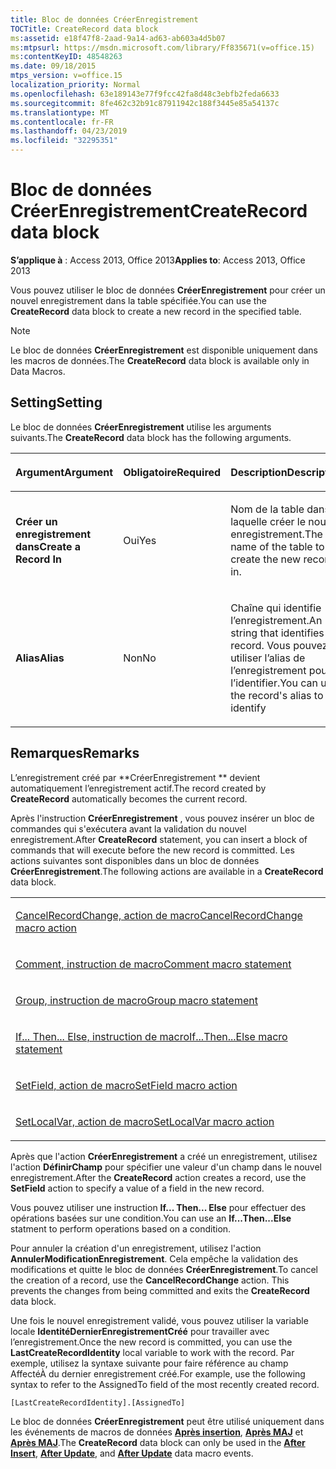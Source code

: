 ```yaml
---
title: Bloc de données CréerEnregistrement
TOCTitle: CreateRecord data block
ms:assetid: e18f47f8-2aad-9a14-ad63-ab603a4d5b07
ms:mtpsurl: https://msdn.microsoft.com/library/Ff835671(v=office.15)
ms:contentKeyID: 48548263
ms.date: 09/18/2015
mtps_version: v=office.15
localization_priority: Normal
ms.openlocfilehash: 63e189143e77f9fcc42fa8d48c3ebfb2feda6633
ms.sourcegitcommit: 8fe462c32b91c87911942c188f3445e85a54137c
ms.translationtype: MT
ms.contentlocale: fr-FR
ms.lasthandoff: 04/23/2019
ms.locfileid: "32295351"
---
```

# <a name="createrecord-data-block"></a><span data-ttu-id="6bc5b-102">Bloc de données CréerEnregistrement</span><span class="sxs-lookup"><span data-stu-id="6bc5b-102">CreateRecord data block</span></span>


<span data-ttu-id="6bc5b-103">**S’applique à** : Access 2013, Office 2013</span><span class="sxs-lookup"><span data-stu-id="6bc5b-103">**Applies to**: Access 2013, Office 2013</span></span>

<span data-ttu-id="6bc5b-104">Vous pouvez utiliser le bloc de données **CréerEnregistrement** pour créer un nouvel enregistrement dans la table spécifiée.</span><span class="sxs-lookup"><span data-stu-id="6bc5b-104">You can use the **CreateRecord** data block to create a new record in the specified table.</span></span>

> [!NOTE]
> <span data-ttu-id="6bc5b-105">Le bloc de données **CréerEnregistrement** est disponible uniquement dans les macros de données.</span><span class="sxs-lookup"><span data-stu-id="6bc5b-105">The **CreateRecord** data block is available only in Data Macros.</span></span>

## <a name="setting"></a><span data-ttu-id="6bc5b-106">Setting</span><span class="sxs-lookup"><span data-stu-id="6bc5b-106">Setting</span></span>

<span data-ttu-id="6bc5b-107">Le bloc de données **CréerEnregistrement** utilise les arguments suivants.</span><span class="sxs-lookup"><span data-stu-id="6bc5b-107">The **CreateRecord** data block has the following arguments.</span></span>

<table>
<colgroup>
<col style="width: 33%" />
<col style="width: 33%" />
<col style="width: 33%" />
</colgroup>
<thead>
<tr class="header">
<th><p><span data-ttu-id="6bc5b-108">Argument</span><span class="sxs-lookup"><span data-stu-id="6bc5b-108">Argument</span></span></p></th>
<th><p><span data-ttu-id="6bc5b-109">Obligatoire</span><span class="sxs-lookup"><span data-stu-id="6bc5b-109">Required</span></span></p></th>
<th><p><span data-ttu-id="6bc5b-110">Description</span><span class="sxs-lookup"><span data-stu-id="6bc5b-110">Description</span></span></p></th>
</tr>
</thead>
<tbody>
<tr class="odd">
<td><p><span data-ttu-id="6bc5b-111"><strong>Créer un enregistrement dans</strong></span><span class="sxs-lookup"><span data-stu-id="6bc5b-111"><strong>Create a Record In</strong></span></span></p></td>
<td><p><span data-ttu-id="6bc5b-112">Oui</span><span class="sxs-lookup"><span data-stu-id="6bc5b-112">Yes</span></span></p></td>
<td><p><span data-ttu-id="6bc5b-113">Nom de la table dans laquelle créer le nouvel enregistrement.</span><span class="sxs-lookup"><span data-stu-id="6bc5b-113">The name of the table to create the new record in.</span></span></p></td>
</tr>
<tr class="even">
<td><p><span data-ttu-id="6bc5b-114"><strong>Alias</strong></span><span class="sxs-lookup"><span data-stu-id="6bc5b-114"><strong>Alias</strong></span></span></p></td>
<td><p><span data-ttu-id="6bc5b-115">Non</span><span class="sxs-lookup"><span data-stu-id="6bc5b-115">No</span></span></p></td>
<td><p><span data-ttu-id="6bc5b-116">Chaîne qui identifie l’enregistrement.</span><span class="sxs-lookup"><span data-stu-id="6bc5b-116">An string that identifies the record.</span></span> <span data-ttu-id="6bc5b-117">Vous pouvez utiliser l’alias de l’enregistrement pour l’identifier.</span><span class="sxs-lookup"><span data-stu-id="6bc5b-117">You can use the record's alias to identify</span></span></p></td>
</tr>
</tbody>
</table>


## <a name="remarks"></a><span data-ttu-id="6bc5b-118">Remarques</span><span class="sxs-lookup"><span data-stu-id="6bc5b-118">Remarks</span></span>

<span data-ttu-id="6bc5b-119">L’enregistrement créé par \*\*CréerEnregistrement \*\* devient automatiquement l’enregistrement actif.</span><span class="sxs-lookup"><span data-stu-id="6bc5b-119">The record created by **CreateRecord** automatically becomes the current record.</span></span>

<span data-ttu-id="6bc5b-120">Après l'instruction **CréerEnregistrement** , vous pouvez insérer un bloc de commandes qui s'exécutera avant la validation du nouvel enregistrement.</span><span class="sxs-lookup"><span data-stu-id="6bc5b-120">After **CreateRecord** statement, you can insert a block of commands that will execute before the new record is committed.</span></span> <span data-ttu-id="6bc5b-121">Les actions suivantes sont disponibles dans un bloc de données **CréerEnregistrement**.</span><span class="sxs-lookup"><span data-stu-id="6bc5b-121">The following actions are available in a **CreateRecord** data block.</span></span>

<table>
<colgroup>
<col style="width: 100%" />
</colgroup>
<tbody>
<tr class="odd">
<td><p><span data-ttu-id="6bc5b-122"><a href="cancelrecordchange-macro-action.md">CancelRecordChange, action de macro</a></span><span class="sxs-lookup"><span data-stu-id="6bc5b-122"><a href="cancelrecordchange-macro-action.md">CancelRecordChange macro action</a></span></span></p></td>
</tr>
<tr class="even">
<td><p><span data-ttu-id="6bc5b-123"><a href="comment-macro-statement.md">Comment, instruction de macro</a></span><span class="sxs-lookup"><span data-stu-id="6bc5b-123"><a href="comment-macro-statement.md">Comment macro statement</a></span></span></p></td>
</tr>
<tr class="odd">
<td><p><span data-ttu-id="6bc5b-124"><a href="group-macro-statement.md">Group, instruction de macro</a></span><span class="sxs-lookup"><span data-stu-id="6bc5b-124"><a href="group-macro-statement.md">Group macro statement</a></span></span></p></td>
</tr>
<tr class="even">
<td><p><span data-ttu-id="6bc5b-125"><a href="if-then-else-macro-block.md">If... Then... Else, instruction de macro</a></span><span class="sxs-lookup"><span data-stu-id="6bc5b-125"><a href="if-then-else-macro-block.md">If...Then...Else macro statement</a></span></span></p></td>
</tr>
<tr class="odd">
<td><p><span data-ttu-id="6bc5b-126"><a href="setfield-macro-action.md">SetField, action de macro</a></span><span class="sxs-lookup"><span data-stu-id="6bc5b-126"><a href="setfield-macro-action.md">SetField macro action</a></span></span></p></td>
</tr>
<tr class="even">
<td><p><span data-ttu-id="6bc5b-127"><a href="setlocalvar-macro-action.md">SetLocalVar, action de macro</a></span><span class="sxs-lookup"><span data-stu-id="6bc5b-127"><a href="setlocalvar-macro-action.md">SetLocalVar macro action</a></span></span></p></td>
</tr>
</tbody>
</table>


<span data-ttu-id="6bc5b-128">Après que l'action **CréerEnregistrement** a créé un enregistrement, utilisez l'action **DéfinirChamp** pour spécifier une valeur d'un champ dans le nouvel enregistrement.</span><span class="sxs-lookup"><span data-stu-id="6bc5b-128">After the **CreateRecord** action creates a record, use the **SetField** action to specify a value of a field in the new record.</span></span>

<span data-ttu-id="6bc5b-129">Vous pouvez utiliser une instruction **If... Then... Else** pour effectuer des opérations basées sur une condition.</span><span class="sxs-lookup"><span data-stu-id="6bc5b-129">You can use an **If...Then...Else** statment to perform operations based on a condition.</span></span>

<span data-ttu-id="6bc5b-p103">Pour annuler la création d'un enregistrement, utilisez l'action **AnnulerModificationEnregistrement**. Cela empêche la validation des modifications et quitte le bloc de données **CréerEnregistrement**.</span><span class="sxs-lookup"><span data-stu-id="6bc5b-p103">To cancel the creation of a record, use the **CancelRecordChange** action. This prevents the changes from being committed and exits the **CreateRecord** data block.</span></span>

<span data-ttu-id="6bc5b-132">Une fois le nouvel enregistrement validé, vous pouvez utiliser la variable locale **IdentitéDernierEnregistrementCréé** pour travailler avec l’enregistrement.</span><span class="sxs-lookup"><span data-stu-id="6bc5b-132">Once the new record is committed, you can use the **LastCreateRecordIdentity** local variable to work with the record.</span></span> <span data-ttu-id="6bc5b-133">Par exemple, utilisez la syntaxe suivante pour faire référence au champ AffectéÀ du dernier enregistrement créé.</span><span class="sxs-lookup"><span data-stu-id="6bc5b-133">For example, use the following syntax to refer to the AssignedTo field of the most recently created record.</span></span>

`[LastCreateRecordIdentity].[AssignedTo]`

<span data-ttu-id="6bc5b-134">Le bloc de données **CréerEnregistrement** peut être utilisé uniquement dans les événements de macros de données **[Après insertion](after-insert-macro-event.md)**, **[Après MAJ](after-update-macro-event.md)** et **[Après MAJ](after-update-macro-event.md)**.</span><span class="sxs-lookup"><span data-stu-id="6bc5b-134">The **CreateRecord** data block can only be used in the **[After Insert](after-insert-macro-event.md)**, **[After Update](after-update-macro-event.md)**, and **[After Update](after-update-macro-event.md)** data macro events.</span></span>

